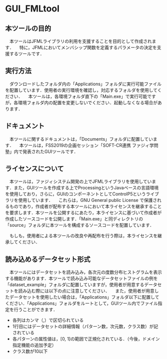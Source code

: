 # GUI_FMLtool

## 本ツールの目的

　本ツールはJFMLライブラリの利用を支援することを目的として作成されます．
　特に，JFMLにおいてメンバシップ関数を定義するパラメータの決定を支援するツールです．

## 実行方法

　ダウンロードしたフォルダ内の「Applications」フォルダに実行可能ファイルを配置しています．使用者の実行環境を確認し，対応するフォルダを使用してください．
　本ツールは，各環境フォルダ直下の「Main.exe」で実行可能ですが，各環境フォルダ内の配置を変更しないでください．起動しなくなる場合があります．

## ドキュメント

　本ツールに関するドキュメントは，「Documents」フォルダに配置しています．
　本ツールは，FSS2019の企画セッション「SOFT-CR連携 ファジィ学問塾」内で発表されたGUIツールです．

## ライセンスについて

　本ツールは，ファジィシステム開発の上でJFMLライブラリを使用しています．また，GUIツールを作成する上でProcessingというJavaベースの言語環境を使用しており，さらに，GUIのコンポーネントとしてControlP5というライブラリを使用しています．
　これらは，GNU General public License で保護されるものであり，作成者が配布する本ツールにおいて本ライセンスを継承することを要求します．本ツールを公開するにあたり，本ライセンスに基づいて作成者が作成したソースコードを公開します．「Main.exe」と同ディレクトリの「source」フォルダに本ツールを構成するソースコードを配置しています．

　もしも，使用者による本ツールの改良や再配布を行う際は，本ライセンスを継承してください．

## 読み込めるデータセット形式

　本ツールにはデータセットを読み込み，各次元の度数分布ヒストグラムを表示する機能があります．本ツールで読み込み可能なデータセットファイルの例を「dataset_example」フォルダに配置していますが，使用者が用意するデータセットを読み込む際には以下の点に注意してください．
　また，使用者が用意したデータセットを使用したい場合は，「Applications」フォルダ以下に配置してください．「Applications」フォルダをルートとして，GUIツール内でファイル指定を行うことができます．

 + 各列はカンマ（,）で区切られている
 + 1行目にはデータセットの詳細情報（パターン数，次元数，クラス数）が記されている
 + 各パターンの属性値は，[0, 1]の範囲で正規化されている．（今後，ドメイン指定機能の追加予定）
 + クラス数が10以下
　


　
